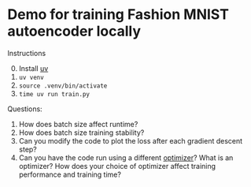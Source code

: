 # Demo for training Fashion MNIST autoencoder locally

Instructions

0. Install [uv](https://docs.astral.sh/uv/)
1. `uv venv`
2. `source .venv/bin/activate` 
3. `time uv run train.py`

Questions:
1. How does batch size affect runtime?
2. How does batch size training stability?
3. Can you modify the code to plot the loss after each gradient descent step?
4. Can you have the code run using a different [optimizer](https://ml-explore.github.io/mlx/build/html/python/optimizers.html#)? What is an optimizer? How does your choice of optimizer affect training performance and training time?

